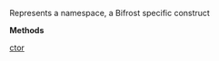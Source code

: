 Represents a namespace, a Bifrost specific construct

**Methods**

[ctor](Bifrost.CodeGeneration.JavaScript.Namespace.ctor)

